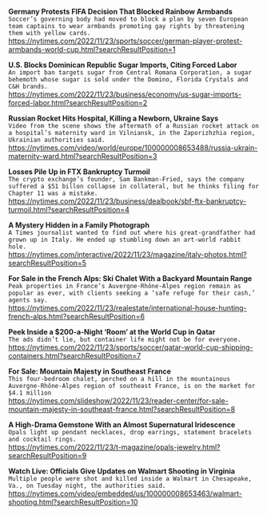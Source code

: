 **Germany Protests FIFA Decision That Blocked Rainbow Armbands**\
`Soccer’s governing body had moved to block a plan by seven European team captains to wear armbands promoting gay rights by threatening them with yellow cards.`\
https://nytimes.com/2022/11/23/sports/soccer/german-player-protest-armbands-world-cup.html?searchResultPosition=1

**U.S. Blocks Dominican Republic Sugar Imports, Citing Forced Labor**\
`An import ban targets sugar from Central Romana Corporation, a sugar behemoth whose sugar is sold under the Domino, Florida Crystals and C&H brands.`\
https://nytimes.com/2022/11/23/business/economy/us-sugar-imports-forced-labor.html?searchResultPosition=2

**Russian Rocket Hits Hospital, Killing a Newborn, Ukraine Says**\
`Video from the scene shows the aftermath of a Russian rocket attack on a hospital’s maternity ward in Vilniansk, in the Zaporizhzhia region, Ukrainian authorities said.`\
https://nytimes.com/video/world/europe/100000008653488/russia-ukrain-maternity-ward.html?searchResultPosition=3

**Losses Pile Up in FTX Bankruptcy Turmoil**\
`The crypto exchange’s founder, Sam Bankman-Fried, says the company suffered a $51 billon collapse in collateral, but he thinks filing for Chapter 11 was a mistake.`\
https://nytimes.com/2022/11/23/business/dealbook/sbf-ftx-bankruptcy-turmoil.html?searchResultPosition=4

**A Mystery Hidden in a Family Photograph**\
`A Times journalist wanted to find out where his great-grandfather had grown up in Italy. He ended up stumbling down an art-world rabbit hole.`\
https://nytimes.com/interactive/2022/11/23/magazine/italy-photos.html?searchResultPosition=5

**For Sale in the French Alps: Ski Chalet With a Backyard Mountain Range**\
`Peak properties in France’s Auvergne-Rhône-Alpes region remain as popular as ever, with clients seeking a ‘safe refuge for their cash,’ agents say.`\
https://nytimes.com/2022/11/23/realestate/international-house-hunting-french-alps.html?searchResultPosition=6

**Peek Inside a $200-a-Night ‘Room’ at the World Cup in Qatar**\
`The ads didn’t lie, but container life might not be for everyone.`\
https://nytimes.com/2022/11/23/sports/soccer/qatar-world-cup-shipping-containers.html?searchResultPosition=7

**For Sale: Mountain Majesty in Southeast France**\
`This four-bedroom chalet, perched on a hill in the mountainous Auvergne-Rhône-Alpes region of southeast France, is on the market for $4.1 million`\
https://nytimes.com/slideshow/2022/11/23/reader-center/for-sale-mountain-majesty-in-southeast-france.html?searchResultPosition=8

**A High-Drama Gemstone With an Almost Supernatural Iridescence**\
`Opals light up pendant necklaces, drop earrings, statement bracelets and cocktail rings.`\
https://nytimes.com/2022/11/23/t-magazine/opals-jewelry.html?searchResultPosition=9

**Watch Live: Officials Give Updates on Walmart Shooting in Virginia**\
`Multiple people were shot and killed inside a Walmart in Chesapeake, Va., on Tuesday night, the authorities said.`\
https://nytimes.com/video/embedded/us/100000008653463/walmart-shooting.html?searchResultPosition=10

